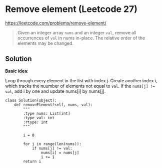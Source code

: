 # Remove element (Leetcode 27)

https://leetcode.com/problems/remove-element/

> Given an integer array `nums` and an integer `val`, remove all occurrences of `val` in nums in-place. The relative order of the elements may be changed.

## Solution

**Basic idea**:

Loop through every element in the list with index j. Create another index i, which tracks the nuumber of elements not equal to `val`. 
If the `nums[j] != val`, add i by one and update nums[i] by nums[j].

```
class Solution(object):
    def removeElement(self, nums, val):
        """
        :type nums: List[int]
        :type val: int
        :rtype: int
        """
        
        i = 0
        
        for j in range(len(nums)):
            if nums[j] != val:
                nums[i] = nums[j]
                i += 1
        return i
``` 
